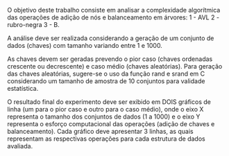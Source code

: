 O objetivo deste trabalho consiste em analisar a complexidade algorítmica das operações de adição de nós e balanceamento em árvores:
1 - AVL
2 - rubro-negra 
3 - B. 


A análise deve ser realizada considerando a geração de um conjunto de dados (chaves) com tamanho variando entre 1 e 1000. 

As chaves devem ser geradas prevendo o pior caso (chaves ordenadas crescente ou decrescente) e caso médio (chaves aleatórias). Para geração das chaves aleatórias, sugere-se o uso da função rand e srand em C considerando um tamanho de amostra de 10 conjuntos para validade estatística.

O resultado final do experimento deve ser exibido em DOIS gráficos de linha (um para o pior caso e outro para o caso médio), onde o eixo X representa o tamanho dos conjuntos de dados (1 a 1000) e o eixo Y representa o esforço computacional das operações (adição de chaves e balanceamento). Cada gráfico deve apresentar 3 linhas, as quais representam as respectivas operações para cada estrutura de dados avaliada.